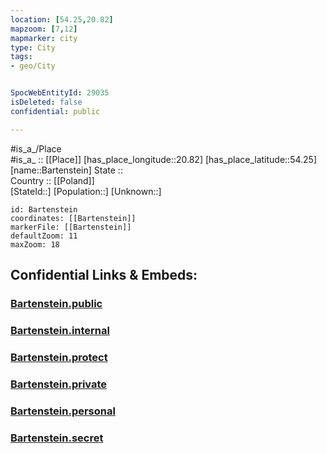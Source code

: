 ```yaml
---
location: [54.25,20.82] 
mapzoom: [7,12] 
mapmarker: city 
type: City
tags:
- geo/City


SpocWebEntityId: 29035
isDeleted: false
confidential: public

---
```

#is_a_/Place  
#is_a_ :: [[Place]] 
[has_place_longitude::20.82] 
[has_place_latitude::54.25] 
[name::Bartenstein] 
State ::  
Country :: [[Poland]]  
[StateId::] 
[Population::] 
[Unknown::] 


```leaflet
id: Bartenstein
coordinates: [[Bartenstein]] 
markerFile: [[Bartenstein]] 
defaultZoom: 11 
maxZoom: 18
```


## Confidential Links & Embeds: 

### [Bartenstein.public](/_public/\Earth\Continent\Europe\Europe~East\Poland\Provinces~Poland\Warmian-Masurian\CityBartenstein.public.md) 

### [Bartenstein.internal](/_internal/\Earth\Continent\Europe\Europe~East\Poland\Provinces~Poland\Warmian-Masurian\CityBartenstein.internal.md) 

### [Bartenstein.protect](/_protect/\Earth\Continent\Europe\Europe~East\Poland\Provinces~Poland\Warmian-Masurian\CityBartenstein.protect.md) 

### [Bartenstein.private](/_private/\Earth\Continent\Europe\Europe~East\Poland\Provinces~Poland\Warmian-Masurian\CityBartenstein.private.md) 

### [Bartenstein.personal](/_personal/\Earth\Continent\Europe\Europe~East\Poland\Provinces~Poland\Warmian-Masurian\CityBartenstein.personal.md) 

### [Bartenstein.secret](/_secret/\Earth\Continent\Europe\Europe~East\Poland\Provinces~Poland\Warmian-Masurian\CityBartenstein.secret.md)

